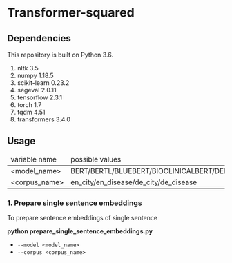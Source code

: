 # Transformer-squared



## Dependencies
This repository is built on Python 3.6.
<ol>
<li>nltk 3.5</li>
<li>numpy 1.18.5</li>
<li>scikit-learn 0.23.2</li>
<li>segeval 2.0.11</li>
<li>tensorflow 2.3.1</li>
<li>torch 1.7</li>
<li>tqdm 4.51</li>
<li>transformers 3.4.0</li>
</ol>

## Usage
<table>
	<thead><td>variable name</td><td>possible values</td></thead>
	<tr><td>&lt;model_name&gt;</td><td>BERT/BERTL/BLUEBERT/BIOCLINICALBERT/DEBERT</td></tr>
	<tr><td>&lt;corpus_name&gt;</td><td>en_city/en_disease/de_city/de_disease</td></tr>
</table>

### 1. Prepare single sentence embeddings
To prepare sentence embeddings of single sentence

**python prepare_single_sentence_embeddings.py**<br />
- `--model <model_name>`<br />
- `--corpus <corpus_name>`<br />
